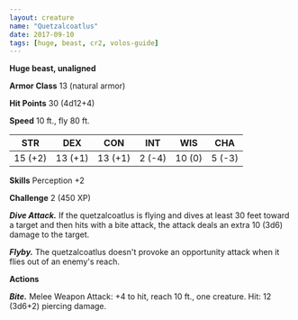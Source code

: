 ```yaml
---
layout: creature
name: "Quetzalcoatlus"
date: 2017-09-10
tags: [huge, beast, cr2, volos-guide]
---
```


**Huge beast, unaligned**

**Armor Class** 13 (natural armor)

**Hit Points** 30 (4d12+4)

**Speed** 10 ft., fly 80 ft.

|   STR   |   DEX   |   CON   |   INT   |   WIS   |   CHA   |
|:-----:|:-----:|:-----:|:-----:|:-----:|:-----:|
| 15 (+2) | 13 (+1) | 13 (+1) | 2 (-4) | 10 (0) | 5 (-3) |

**Skills** Perception +2

**Challenge** 2 (450 XP)

***Dive Attack.*** If the quetzalcoatlus is flying and dives at least 30 feet toward a target and then hits with a bite attack, the attack deals an extra 10 (3d6) damage to the target.

***Flyby.*** The quetzalcoatlus doesn't provoke an opportunity attack when it flies out of an enemy's reach.

**Actions**

***Bite.*** Melee Weapon Attack: +4 to hit, reach 10 ft., one creature. Hit: 12 (3d6+2) piercing damage.

